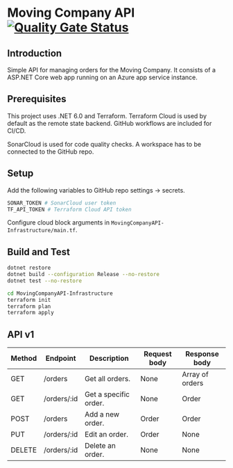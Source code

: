 # Moving Company API [![Quality Gate Status](https://sonarcloud.io/api/project_badges/measure?project=vaernion_MovingCompanyAPI&metric=alert_status)](https://sonarcloud.io/summary/new_code?id=vaernion_MovingCompanyAPI)

## Introduction

Simple API for managing orders for the Moving Company. It consists of a ASP.NET Core web app running on an Azure app service instance.

## Prerequisites

This project uses .NET 6.0 and Terraform. Terraform Cloud is used by default as the remote state backend. GitHub workflows are included for CI/CD.

SonarCloud is used for code quality checks. A workspace has to be connected to the GitHub repo.

## Setup

Add the following variables to GitHub repo settings -> secrets.

```sh
SONAR_TOKEN # SonarCloud user token
TF_API_TOKEN # Terraform Cloud API token
```

Configure cloud block arguments in `MovingCompanyAPI-Infrastructure/main.tf`.

## Build and Test

```sh
dotnet restore
dotnet build --configuration Release --no-restore
dotnet test --no-restore
```

```sh
cd MovingCompanyAPI-Infrastructure
terraform init
terraform plan
terraform apply
```

## API v1

| Method | Endpoint    | Description           | Request body | Response  body  |
|--------|-------------|-----------------------|--------------|-----------------|
| GET    | /orders     | Get all orders.       | None         | Array of orders |
| GET    | /orders/:id | Get a specific order. | None         | Order           |
| POST   | /orders     | Add a new order.      | Order        | Order           |
| PUT    | /orders/:id | Edit an order.        | Order        | None            |
| DELETE | /orders/:id | Delete an order.      | None         | None            |
